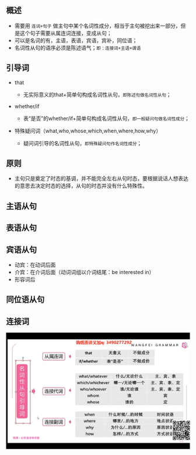 ## 概述

* 需要用 `连词+句子` 做主句中某个名词性成分，相当于主句被挖出来一部分，但是这个句子需要从属连词连接，变成从句；
* 可以是名词的有，主语，表语，宾语，宾补，同位语；
* 名词性从句的语序必须是陈述语气；`即：连接词+主语+谓语`

## 引导词

* that
  - 无实际意义的that+简单句构成名词性从句，`即陈述句做名词性从句`；

* whether/if
  - 表“是否”的whether/if+简单句构成名词性从句，`即一般疑问句做名词性成分`；

* 特殊疑问词（what,who,whose,which,when,where,how,why）
  - 疑问词引导的名词性从句，`即特殊疑问句作名词性成分`；

## 原则

* 主句只是奠定了时态的基调，并不能完全左右从句时态，要根据说话人想表达的意思去决定时态的选择，从句的时态并没有什么特殊性。

## 主语从句

## 表语从句

## 宾语从句

* 动宾：在动词后面
* 介宾：在介词后面（动词词组以介词结尾：be interested in）
* 形容词后

## 同位语从句

## 连接词

![](../images/名词性从句/1.png)